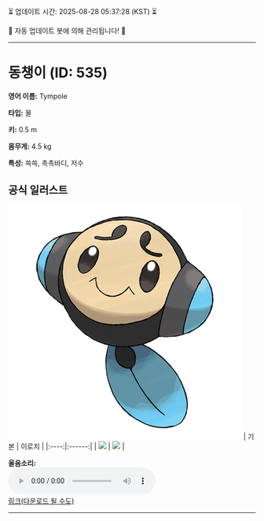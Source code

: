 
⏳ 업데이트 시간: 2025-08-28 05:37:28 (KST) ⏳

🤖 자동 업데이트 봇에 의해 관리됩니다! 🤖

---

# 동챙이 (ID: 535)
**영어 이름:** Tympole

**타입:** 물

**키:** 0.5 m

**몸무게:** 4.5 kg

**특성:** 쓱쓱, 촉촉바디, 저수

## 공식 일러스트
![](https://raw.githubusercontent.com/PokeAPI/sprites/master/sprites/pokemon/other/official-artwork/535.png)
| 기본 | 이로치 |
|:----:|:------:|
| <img src="http://play.pokemonshowdown.com/sprites/ani/tympole.gif" width="200"> | <img src="http://play.pokemonshowdown.com/sprites/ani-shiny/tympole.gif" width="200"> |

**울음소리:**<br><audio controls src="https://raw.githubusercontent.com/PokeAPI/cries/main/cries/pokemon/latest/535.ogg"></audio><br> [링크(다운로드 될 수도)](https://raw.githubusercontent.com/PokeAPI/cries/main/cries/pokemon/latest/535.ogg)


---
